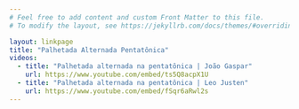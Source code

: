 ```yaml
---
# Feel free to add content and custom Front Matter to this file.
# To modify the layout, see https://jekyllrb.com/docs/themes/#overriding-theme-defaults

layout: linkpage
title: "Palhetada Alternada Pentatônica"
videos:
  - title: "Palhetada alternada na pentatônica | João Gaspar"
    url: https://www.youtube.com/embed/ts5Q8acpX1U
  - title: "Palhetada alternada na pentatônica | Leo Justen"
    url: https://www.youtube.com/embed/fSqr6aRwl2s
---
```

